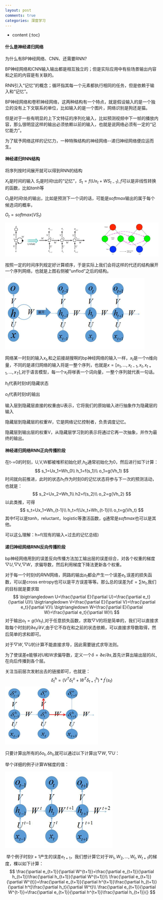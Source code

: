 ```yaml
---
layout: post
comments: true
categories: 深度学习
---
```

<script type="text/x-mathjax-config">
  MathJax.Hub.Config({
    tex2jax: {
      skipTags: ['script', 'noscript', 'style', 'textarea', 'pre'],
      inlineMath: [['$','$']]
    }
  });
</script>
<script src='https://cdnjs.cloudflare.com/ajax/libs/mathjax/2.7.5/latest.js?config=TeX-MML-AM_CHTML' async></script>

* content
{:toc}
#### 什么是神经递归网络

为什么有BP神经网络、CNN、还需要RNN?

​	BP神经网络和CNN输入输出都是相互独立的；但是实际应用中有些场景输出内容和之前的内容是有关联的。

​	RNN引入“记忆”的概念；循环指其每一个元素都执行相同的任务，但是依赖于输入和“记忆”。



BP神经网络和卷积神经网络，这两种结构有一个特点，就是假设输入的是一个独立的没有上下文联系的单位，比如输入的是一个图片，网络识别是狗还是猫。

但是对于一些有明显的上下文特征的序列化输入，比如预测视频中下一帧的播放内容，那么很明显这样的输出必须依赖以前的输入，也就是说网络必须有一定的“记忆能力”。

为了赋予网络这样的记忆力，一种特殊结构的神经网络--递归神经网络便应运而生。

#### 神经递归RNN结构

将序列按时间展开就可以得到RNN的结构

$X_t$是时间的输入
$S_t$是时间t出的“记忆”，$S_t=f(Ux_t+WS_{t-1}),f$可以是非线性转换的函数，比如$tanh​$等

$O_t$是时间t处的输出，比如是预测下一个词的话，可能是$softmax$输出的属于每个候选词的概率，

$O_t=softmax(VS_t)​$

![1547614635938](https://raw.githubusercontent.com/MaoChengEr/maochenger.github.io/master/imgs/1547614635938.png)

按照一定的时间序列规定好计算顺序，于是实际上我们会将这样的代还的结构展开一个序列网络，也就是上图右侧被“unflod”之后的结构。

![1547614652237](https://raw.githubusercontent.com/MaoChengEr/maochenger.github.io/master/imgs/1547614652237.png)

网络某一时刻的输入$x_t$,和之前接胡搜啊的bp神经网络的输入一样，$x_t$是一个n维向量，不同的是递归网络的输入将是一整个序列，也就是$x=[x_1,...,x_{t-1},x_t,x_{t+1},...,x_T]$,对于语言模型，每一个$x_t​$将嗲表一个词向量，一整个序列就代表一句话。

$h_t​$代表时刻t的隐藏状态

$o_t​$代表时刻t的输出

输入层到隐藏层直接的权重由U表示，它将我们的原始输入进行抽象作为隐藏层的输入

隐藏层到隐藏层的权重W，它是网络记忆控制者，负责调度记忆。

隐藏层到输出层的权重V，从隐藏层学习到的表示将通过它再一次抽象，并作为最终的输出。

#### 神经递归网络RNN正向传播阶段

在t-=0的时刻，U,V,W都被堆积初始化好,$h_0​$通常初始化为0，然后进行如下计算：
$$
s_1=Ux_1+Wh_0\\
h_1=f(s_1)\\
o_1=g(Vh_1)
$$
时间就向前推进，此时的状态$h_1​$作为时刻0的记忆状态将参与下一次的预测活动，也就是：
$$
s_2=Ux_2+Wh_1\\
h2=f(s_2)\\
o_2=g(Vh_2)
$$
以此类推，可得
$$
s_t=Ux_1+Wh_{t-1}\\
h_t=f(Ux_t+Wh_{t-1})\\
o_t=g(Vh_t)
$$
其中f可以是$tanh$，reluctant，logistic等激活函数，g通常是$softmax​$也可以是其他。

可以这么理解：h=f(现有的输入+过去的记忆总结)

#### 递归神经网络RNN反向传播阶段

bp神经网络用到的误差反向传播方法加工输出层的误差综合，对各个权重的梯度$\bigtriangledown U​$,$\bigtriangledown ​$V,$\bigtriangledown W​$，求偏导数，然后利用梯度下降法更新各个权重。

对于每一个时刻t的$RNN$网络，网路的输出$o_t$都会产生一个误差$e_t$,误差的损失函数，可以是cross entropy也可以是平方误差等等。那么总的误差为$E=\sum te_t​$,我们的目标就是要求取
$$
\bigtriangledown U=\frac{\partial E}{\partial U}=\frac{\partial e_t}{\partial U}\\
\bigtriangledown V=\frac{\partial E}{\partial V}=\frac{\partial e_t}{\partial V}\\
\bigtriangledown W=\frac{\partial E}{\partial W}=\frac{\partial e_t}{\partial W}\\
$$
对于输出$o_t=g(Vs_t)$,对于任意损失函数，求取$\bigtriangledown V$的将是简单的，我们可以直接求取每个时刻的$\partial e_t/\partial V​$,由于它不存在和之前的状态依赖，可以直接求导数取得，然后简单的求和即可。

对于$\bigtriangledown W,\bigtriangledown U​$的计算不能直接求导，因此需要链式求导法则。

为了使误差e能够对U和W求偏导数，定义一个$\delta=\partial e/\partial s$,首先计算出输出层的$\delta L​$,在向后传播到各个层。

关注当前层次发射出去的链接即可，也就是：
$$
\delta_t^h=(V^T\delta_t^o+W^T\delta_{t+1}^h)*f^{'}(s_t)
$$
![1547616768576](https://raw.githubusercontent.com/MaoChengEr/maochenger.github.io/master/imgs/1547616768576.png)

只要计算出所有的$\delta o_t,\delta h_t​$,就可以通过以下计算出$\bigtriangledown W,\bigtriangledown U​$：

举个详细的例子计算W梯度的值：

![1547703643442](https://raw.githubusercontent.com/MaoChengEr/maochenger.github.io/master/imgs/1547703643442.png)

​	举个例子时刻$t+1​$产生的误差$e_{t+1}​$，我们想计算它对于$W_1,W_2,...,W_t,W_{t+1}​$的梯度，棵以如下计算：
$$
\frac{\partial e_{t+1}}{\partial W^{t+1}}=\frac{\partial e_{t+1}}{\partial h_{t+1}}\frac{\partial h_{t+1}}{\partial W^{t+1}}\\
\frac{\partial e_{t+1}}{\partial W^{t}}=\frac{\partial e_{t+1}}{\partial h^{t+1}}\frac{\partial h_{t+1}}{\partial h^t}\frac{\partial h_t}{\partial W^t}\\
\frac{\partial e_{t+1}}{\partial W^{t-1}}=\frac{\partial e_{t+1}}{\partial h^{t+1}}\frac{\partial h_{t+1}}{}
$$





















